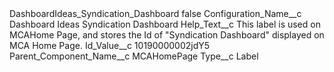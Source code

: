 <?xml version="1.0" encoding="UTF-8"?>
<CustomMetadata xmlns="http://soap.sforce.com/2006/04/metadata" xmlns:xsi="http://www.w3.org/2001/XMLSchema-instance" xmlns:xsd="http://www.w3.org/2001/XMLSchema">
    <label>DashboardIdeas_Syndication_Dashboard</label>
    <protected>false</protected>
    <values>
        <field>Configuration_Name__c</field>
        <value xsi:type="xsd:string">Dashboard Ideas Syndication Dashboard</value>
    </values>
    <values>
        <field>Help_Text__c</field>
        <value xsi:type="xsd:string">This label is used on MCAHome Page, and stores the Id of &quot;Syndication Dashboard&quot; displayed on MCA Home Page.</value>
    </values>
    <values>
        <field>Id_Value__c</field>
        <value xsi:type="xsd:string">10190000002jdY5</value>
    </values>
    <values>
        <field>Parent_Component_Name__c</field>
        <value xsi:type="xsd:string">MCAHomePage</value>
    </values>
    <values>
        <field>Type__c</field>
        <value xsi:type="xsd:string">Label</value>
    </values>
</CustomMetadata>
